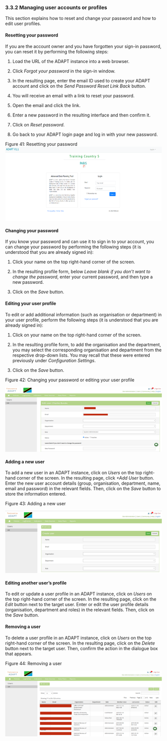 ### 3.3.2 Managing user accounts or profiles

This section explains how to reset and change your password and how to
edit user profiles.

#### Resetting your password

If you are the account owner and you have forgotten your sign-in
password, you can reset it by performing the following steps:

1.  Load the URL of the ADAPT instance into a web browser.

2.  Click *Forgot your password* in the sign-in window.

3.  In the resulting page, enter the email ID used to create your ADAPT
    account and click on the *Send Password Reset Link Back* button.

4.  You will receive an email with a link to reset your password.

5.  Open the email and click the link.

6.  Enter a new password in the resulting interface and then confirm it.

7.  Click on *Reset password*.

8.  Go back to your ADAPT login page and log in with your new password.

<span id="_Toc7208844" class="anchor"></span>Figure 41: Resetting your
password<img src="ADAPTmedia\media\image42.png" style="width:6.29838in;height:2.47674in" />

#### Changing your password

If you know your password and can use it to sign in to your account, you
can change your password by performing the following steps (it is
understood that you are already signed in):

1.  Click your name on the top right-hand corner of the screen.

2.  In the resulting profile form, below *Leave blank if you don’t want
    to change the password*, enter your current password, and then type
    a new password.

3.  Click on the *Save* button.

#### Editing your user profile

To edit or add additional information (such as organisation or
department) in your user profile, perform the following steps (it is
understood that you are already signed in):

1.  Click on your name on the top right-hand corner of the screen.

2.  In the resulting profile form, to add the organisation and the
    department, you may select the corresponding organisation and
    department from the respective drop-down lists. You may recall that
    these were entered previously under *Configuration Settings*.

3.  Click on the *Save* button.

<span id="_Toc7208845" class="anchor"></span>Figure 42: Changing your
password or editing your user profile

<img src="ADAPTmedia\media\image43.png" style="width:6.26806in;height:2.17172in" />

#### Adding a new user

To add a new user in an ADAPT instance, click on *Users* on the top
right-hand corner of the screen. In the resulting page, click *+Add
User* button. Enter the new user account details (group, organisation,
department, name, email and password) in the relevant fields. Then,
click on the *Save* button to store the information entered.

<span id="_Toc7208846" class="anchor"></span>Figure 43: Adding a new
user

<img src="ADAPTmedia\media\image44.png" style="width:6.26806in;height:2.08132in" />

#### Editing another user’s profile

To edit or update a user profile in an ADAPT instance, click on *Users*
on the top right-hand corner of the screen. In the resulting page, click
on the *Edit* button next to the target user. Enter or edit the user
profile details (organisation, department and roles) in the relevant
fields. Then, click on the *Save* button.

#### Removing a user

To delete a user profile in an ADAPT instance, click on *Users* on
the top right-hand corner of the screen. In the resulting page, click on
the *Delete* button next to the target user. Then, confirm the action in
the dialogue box that appears.

<span id="_Toc7208847" class="anchor"></span>Figure 44: Removing a user

<img src="ADAPTmedia\media\image41.png" style="width:6.26806in;height:2.20278in" />

<span id="_ADAPT_Menus" class="anchor"></span>